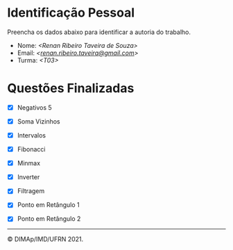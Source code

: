﻿# Identificação Pessoal

Preencha os dados abaixo para identificar a autoria do trabalho.

- Nome: *\<Renan Ribeiro Taveira de Souza>*
- Email: *\<renan.ribeiro.taveira@gmail.com>*
- Turma: *\<T03>*

# Questões Finalizadas

- [X] Negativos 5
- [X] Soma Vizinhos
- [X] Intervalos
- [X] Fibonacci
- [X] Minmax
- [X] Inverter
- [X] Filtragem
- [X] Ponto em Retângulo 1
- [X] Ponto em Retângulo 2


--------
&copy; DIMAp/IMD/UFRN 2021.
